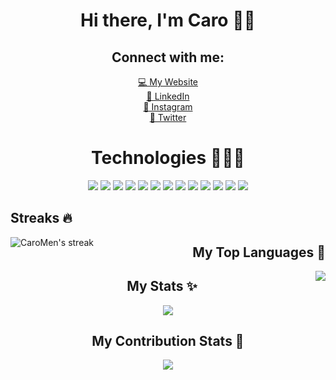 <!-- ### Heyo, I'm Caro 👋🏼 -->

<div align="center">
   <h1>Hi there, I'm Caro 👋🏼</h1>
  
</div>

<!-- ### Connect with me:

[💻 My Website][website]
<br />
[🤝 LinkedIn][linkedin]
<br />
[📸 Instagram][instagram]
<br />
[🐥 Twitter][twitter] -->

<!-- <br /> -->

<div align='center'>
  <h2>Connect with me:</h2>
  
   [💻 My Website][website]
   <br />
   [🤝 LinkedIn][linkedin]
   <br />
   [📸 Instagram][instagram]
   <br />
   [🐥 Twitter][twitter]
</div>

[website]: https://carocode.com
[twitter]: https://twitter.com/notcxro
[instagram]: https://instagram.com/notcxro
[linkedin]: https://www.linkedin.com/in/caroline-mendez-41a181134/


<!-- ### Technologies 👩🏽‍💻 -->

<div align="center">
   <h1>Technologies 👩🏽‍💻</h1>
   <img src="https://img.shields.io/badge/-JavaScript-black?style=flat-square&logo=javascript" />
   <img src="https://img.shields.io/badge/-Nodejs-black?style=flat-square&logo=Node.js" />
   <img src="https://img.shields.io/badge/-Python-black?style=flat-square&logo=Python" />
   <img src="https://img.shields.io/badge/-React-black?style=flat-square&logo=react" />
   <img src="https://img.shields.io/badge/-HTML5-E34F26?style=flat-square&logo=html5&logoColor=white" />
   <img src="https://img.shields.io/badge/-CSS3-1572B6?style=flat-square&logo=css3" />
   <img src="https://img.shields.io/badge/-GraphQL-E10098?style=flat-square&logo=graphql" />
   <img src="https://img.shields.io/badge/-PostgreSQL-336791?style=flat-square&logo=postgresql" />
   <img src="https://img.shields.io/badge/-MySQL-black?style=flat-square&logo=mysql" />
   <img src="https://img.shields.io/badge/-Heroku-430098?style=flat-square&logo=heroku" />
   <img src="https://img.shields.io/badge/-Docker-black?style=flat-square&logo=docker" />
   <img src="https://img.shields.io/badge/-Git-black?style=flat-square&logo=git" />
   <img src="https://img.shields.io/badge/-GitHub-181717?style=flat-square&logo=github" />
</div>

<div align="center">
<!--    <div align="left"> -->
      <h2 align="left">Streaks 🔥</h2>
      <a href="https://github.com/CaroMen/github-readme-streak-stats">
         <img align="left" title="🔥 Get streak stats for your profile at git.io/streak-stats" alt="CaroMen's streak" src="https://github-readme-streak-stats.herokuapp.com/?user=CaroMen&theme=material-palenight&hide_border=true"/>
      </a>
<!--    </div> -->
<!--    <div align="right"> -->
      <h2 align="right">My Top Languages 💯</h2>
      <a href="https://github.com/CaroMen/github-readme-stats">
         <img align="right" src="https://github-readme-stats.vercel.app/api/top-langs/?username=CaroMen&layout=compact&theme=material-palenight"/>
      </a>
<!--    </div> -->
</div>

<div align="center">
   <h2>My Stats ✨</h2>
   <img src="https://github-readme-stats.vercel.app/api?username=CaroMen&show_icons=true&theme=material-palenight"/>
</div>

<div align="center">
   <h2>My Contribution Stats 🤝</h2>
   <a href="https://github.com/ashutosh00710/github-readme-activity-graph">
      <img src="https://activity-graph.herokuapp.com/graph?username=CaroMen&theme=dracula"/>
   </a>
</div>



